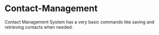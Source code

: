 # Contact-Management
Contact Management System has a very basic commands like saving and retrieving contacts when needed.
